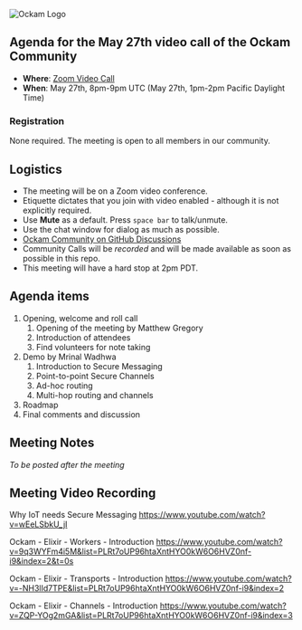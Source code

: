 ![Ockam Logo](../assets/logo.svg)

## Agenda for the May 27th video call of the Ockam Community

- **Where**: [Zoom Video Call](https://ockam.zoom.us/j/93012459605?pwd=VG1YU0NUWExtd25OL0dma283cUZ0Zz09)
- **When**: May 27th, 8pm-9pm UTC (May 27th, 1pm-2pm Pacific Daylight Time)

### Registration

None required. The meeting is open to all members in our community.

## Logistics

* The meeting will be on a Zoom video conference.
* Etiquette dictates that you join with video enabled - although it is not explicitly required.
* Use **Mute** as a default. Press `space bar` to talk/unmute.
* Use the chat window for dialog as much as possible.
* [Ockam Community on GitHub Discussions](https://github.com/ockam-network/ockam/discussions)
* Community Calls will be *recorded* and will be made available as soon as possible in this repo.
* This meeting will have a hard stop at 2pm PDT.

## Agenda items

1. Opening, welcome and roll call
    1. Opening of the meeting by Matthew Gregory
    1. Introduction of attendees
    1. Find volunteers for note taking
1. Demo by Mrinal Wadhwa
    1. Introduction to Secure Messaging
    1. Point-to-point Secure Channels
    1. Ad-hoc routing
    1. Multi-hop routing and channels
1. Roadmap    
1. Final comments and discussion

## Meeting Notes

*To be posted after the meeting*

## Meeting Video Recording

Why IoT needs Secure Messaging
https://www.youtube.com/watch?v=wEeLSbkU_jI

Ockam - Elixir - Workers - Introduction
https://www.youtube.com/watch?v=9q3WYFm4i5M&list=PLRt7oUP96htaXntHYO0kW6O6HVZ0nf-i9&index=2&t=0s

Ockam - Elixir - Transports - Introduction
https://www.youtube.com/watch?v=-NH3lId7TPE&list=PLRt7oUP96htaXntHYO0kW6O6HVZ0nf-i9&index=2

Ockam - Elixir - Channels - Introduction
https://www.youtube.com/watch?v=ZQP-YOg2mGA&list=PLRt7oUP96htaXntHYO0kW6O6HVZ0nf-i9&index=3
